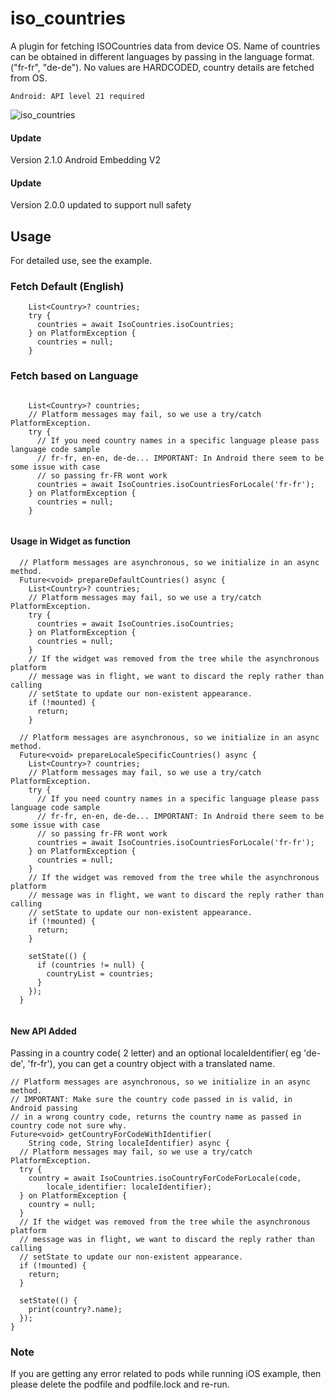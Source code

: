 # iso_countries

A plugin for fetching ISOCountries data from device OS. Name of countries can be
obtained in different languages by passing in the language format. ("fr-fr", "de-de").
No values are HARDCODED, country details are fetched from OS.

```
Android: API level 21 required

```


![iso_countries](https://user-images.githubusercontent.com/6782228/69907084-a58ea080-13ce-11ea-957b-9068a49a6e19.gif)


#### Update

Version 2.1.0 Android Embedding V2

#### Update

Version 2.0.0 updated to support null safety

## Usage
For detailed use, see the example.
### Fetch Default (English)

```
    List<Country>? countries;
    try {
      countries = await IsoCountries.isoCountries;
    } on PlatformException {
      countries = null;
    }
```

### Fetch based on Language
```

    List<Country>? countries;
    // Platform messages may fail, so we use a try/catch PlatformException.
    try {
      // If you need country names in a specific language please pass language code sample
      // fr-fr, en-en, de-de... IMPORTANT: In Android there seem to be some issue with case
      // so passing fr-FR wont work
      countries = await IsoCountries.isoCountriesForLocale('fr-fr');
    } on PlatformException {
      countries = null;
    }
    
```

#### Usage in Widget as function
```
  // Platform messages are asynchronous, so we initialize in an async method.
  Future<void> prepareDefaultCountries() async {
    List<Country>? countries;
    // Platform messages may fail, so we use a try/catch PlatformException.
    try {
      countries = await IsoCountries.isoCountries;
    } on PlatformException {
      countries = null;
    }
    // If the widget was removed from the tree while the asynchronous platform
    // message was in flight, we want to discard the reply rather than calling
    // setState to update our non-existent appearance.
    if (!mounted) {
      return;
    }

  // Platform messages are asynchronous, so we initialize in an async method.
  Future<void> prepareLocaleSpecificCountries() async {
    List<Country>? countries;
    // Platform messages may fail, so we use a try/catch PlatformException.
    try {
      // If you need country names in a specific language please pass language code sample
      // fr-fr, en-en, de-de... IMPORTANT: In Android there seem to be some issue with case
      // so passing fr-FR wont work
      countries = await IsoCountries.isoCountriesForLocale('fr-fr');
    } on PlatformException {
      countries = null;
    }
    // If the widget was removed from the tree while the asynchronous platform
    // message was in flight, we want to discard the reply rather than calling
    // setState to update our non-existent appearance.
    if (!mounted) {
      return;
    }

    setState(() {
      if (countries != null) {
        countryList = countries;
      }
    });
  }
  
  ```
  #### New API Added

  Passing in a country code( 2 letter) and an optional localeIdentifier( eg 'de-de', 'fr-fr'), you can get a country object with a translated name.

  ```
  // Platform messages are asynchronous, so we initialize in an async method.
  // IMPORTANT: Make sure the country code passed in is valid, in Android passing
  // in a wrong country code, returns the country name as passed in country code not sure why.
  Future<void> getCountryForCodeWithIdentifier(
      String code, String localeIdentifier) async {
    // Platform messages may fail, so we use a try/catch PlatformException.
    try {
      country = await IsoCountries.isoCountryForCodeForLocale(code,
          locale_identifier: localeIdentifier);
    } on PlatformException {
      country = null;
    }
    // If the widget was removed from the tree while the asynchronous platform
    // message was in flight, we want to discard the reply rather than calling
    // setState to update our non-existent appearance.
    if (!mounted) {
      return;
    }

    setState(() {
      print(country?.name);
    });
  }
  ```

### Note 

If you are getting any error related to pods while running iOS example, then please delete the podfile and podfile.lock and re-run.